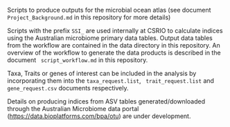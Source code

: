 Scripts to produce outputs for the microbial ocean atlas (see document `Project_Background.md` in this repository for more details)

Scripts with the prefix `SSI_` are used internally at CSRIO to calculate indices using the Australian microbiome primary data tables. Output data tables from the workflow are contained in the data directory in this repository. An overview of the workflow to generate the data products is described in the document ` script_workflow.md` in this repository.

Taxa, Traits or genes of interest can be included in the analysis by incorporating them into the `taxa_request.list`, ` trait_request.list` and ` gene_request.csv` documents respectively.

Details on producing indices from ASV tables generated/downloaded through the Australian Microbiome data portal (https://data.bioplatforms.com/bpa/otu) are under development.

